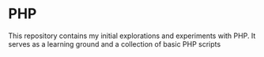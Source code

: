 # PHP
This repository contains my initial explorations and experiments with PHP. It serves as a learning ground and a collection of basic PHP scripts
